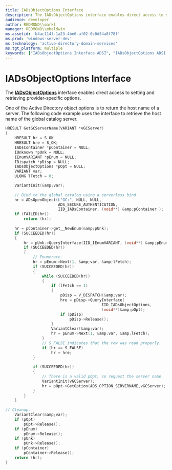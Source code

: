 ```yaml
---
title: IADsObjectOptions Interface
description: The IADsObjectOptions interface enables direct access to setting and retrieving provider-specific options.
audience: developer
author: REDMOND\\markl
manager: REDMOND\\mbaldwin
ms.assetid: 'b4ac114f-1a23-4be6-af02-0c0d34a8f78f'
ms.prod: 'windows-server-dev'
ms.technology: 'active-directory-domain-services'
ms.tgt_platform: multiple
keywords: ["IADsObjectOptions Interface ADSI", "IADsObjectOptions ADSI , using", "ADSI ADSI , example code C/C++ , using IADsObjectOptions"]
---
```


# IADsObjectOptions Interface

The [**IADsObjectOptions**](iadsobjectoptions.md) interface enables direct access to setting and retrieving provider-specific options.

One of the Active Directory object options is to return the host name of a server. The following code example uses the interface to retrieve the host name of the global catalog server.


```C++
HRESULT GetGCServerName(VARIANT *vGCServer) 
{
    HRESULT hr = S_OK
    HRESULT hre = S_OK;
    IADsContainer *pContainer = NULL;
    IUnknown *pUnk = NULL;
    IEnumVARIANT *pEnum = NULL;
    IDispatch *pDisp = NULL;
    IADsObjectOptions *pOpt = NULL;
    VARIANT var;
    ULONG lFetch = 0;

    VariantInit(&amp;var);
 
    // Bind to the global catalog using a serverless bind.
    hr = ADsOpenObject(L"GC:", NULL, NULL,
                       ADS_SECURE_AUTHENTICATION,
                       IID_IADsContainer, (void**) &amp;pContainer );
    if (FAILED(hr))
        return (hr);
 
    hr = pContainer->get__NewEnum(&amp;pUnk);
    if (SUCCEEDED(hr))
    {
        hr = pUnk->QueryInterface(IID_IEnumVARIANT, (void**) &amp;pEnum);
        if (SUCCEEDED(hr))
        {
            // Enumerate.
            hr = pEnum->Next(1, &amp;var, &amp;lFetch);
            if (SUCCEEDED(hr))
            {
                while (SUCCEEDED(hr))
                {
                    if (lFetch == 1)
                    {
                        pDisp = V_DISPATCH(&amp;var);
                        hre = pDisp->QueryInterface(
                                          IID_IADsObjectOptions,
                                          (void**)&amp;pOpt);
                        if (pDisp)
                            pDisp->Release();
                    }
                    VariantClear(&amp;var);
                    hr = pEnum->Next(1, &amp;var, &amp;lFetch);
                }
                // S_FALSE indicates that the row was read properly.
                if (hr == S_FALSE)
                    hr = hre;
            }
 
            if (SUCCEEDED(hr))
            {
                // There is a valid pOpt, so request the server name.
                VariantInit(vGCServer);
                hr = pOpt->GetOption(ADS_OPTION_SERVERNAME,vGCServer);
            }
        }
    }
 
// Cleanup.
    VariantClear(&amp;var);
    if (pOpt)
        pOpt->Release();
    if (pEnum)
        pEnum->Release();
    if (pUnk)
        pUnk->Release();
    if (pContainer)
        pContainer->Release();
    return (hr);
}
```



 

 




